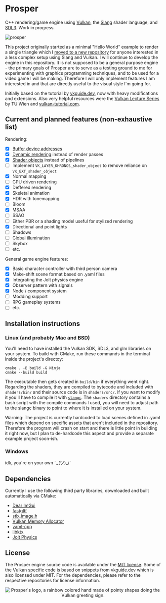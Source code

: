 # Prosper
C++ rendering/game engine using [Vulkan](https://www.vulkan.org/), the [Slang](https://shader-slang.com/) shader language, and [SDL3](https://wiki.libsdl.org/SDL3/FrontPage). Work in progress.

![prosper](https://github.com/user-attachments/assets/4e6cc111-e4b5-4894-8a68-e53faa229e4a)

This project originally started as a minimal "Hello World" example to render a single triangle which I [moved to a new repository](https://github.com/tracefree/vulkan-triangle-sdl-slang) for anyone interested in a less complex setup using Slang and Vulkan. I will continue to develop the engine in this repository. It is not supposed to be a general purpose engine - the primary goals of Prosper are to serve as a testing ground to me for experimenting with graphics programming techniques, and to be used for a video game I will be making. Therefore I will only implement features I am interested in and that are directly useful to the visual style I'm going for.

Initially based on the tutorial by [vkguide.dev](https://vkguide.dev), now with heavy modifications and extensions. Also very helpful resources were the [Vulkan Lecture Series](https://www.youtube.com/playlist?list=PLmIqTlJ6KsE1Jx5HV4sd2jOe3V1KMHHgn) by TU Wien and [vulkan-tutorial.com](https://vulkan-tutorial.com/).

## Current and planned features (non-exhaustive list)
Rendering:
- [x] [Buffer device addresses](https://docs.vulkan.org/samples/latest/samples/extensions/buffer_device_address/README.html)
- [X] [Dynamic rendering](https://docs.vulkan.org/samples/latest/samples/extensions/dynamic_rendering/README.html) instead of render passes
- [x] [Shader objects](https://docs.vulkan.org/samples/latest/samples/extensions/shader_object/README.html) instead of pipelines
- [ ] Implement `VK_LAYER_KHRONOS_shader_object` to remove reliance on `VK_EXT_shader_object`
- [x] Normal mapping
- [ ] GPU driven rendering
- [x] Deffered rendering
- [x] Skeletal animation
- [x] HDR with tonemapping
- [ ] Bloom
- [x] MSAA
- [ ] SSAO
- [ ] Either PBR or a shading model useful for stylized rendering
- [x] Directional and point lights
- [ ] Shadows
- [ ] Global illumination
- [ ] Skybox
- [ ] etc.

General game engine features:
- [x] Basic character controller with third person camera
- [x] Make-shift scene format based on .yaml files 
- [x] Integrating the Jolt physics engine
- [x] Observer pattern with signals
- [x] Node / component system
- [ ] Modding support
- [ ] RPG gameplay systems
- [ ] etc.

## Installation instructions
### Linux (and probably Mac and BSD)
You'll need to have installed the Vulkan SDK, SDL3, and glm libraries on your system. To build with CMake, run these commands in the terminal inside the project's directoy:

```
cmake . -B build -G Ninja
cmake --build build
```

The executable then gets created in `build/bin` if everything went right. 
Regarding the shaders, they are compiled to bytecode and included with `shaders/bin/` and their source code is in `shaders/src/`. If you want to modify it you'll have to compile it with [`slangc`](https://github.com/shader-slang/slang). The `shaders` directory contains a bash script with the compile commands I used, you will need to adjust path to the slangc binary to point to where it is installed on your system.

Warning: The project is currently hardcoded to load scenes defined in .yaml files which depend on specific assets that aren't included in the repository. Therefore the program will crash on start and there is little point in building it right now, but I plan to de-hardcode this aspect and provide a separate example project soon-ish.

### Windows
idk, you're on your own ¯\_(ツ)_/¯

## Dependencies
Currently I use the following third party libraries, downloaded and built automatically via CMake:
- [Dear ImGui](https://github.com/ocornut/imgui)
- [fastgltf](https://github.com/spnda/fastgltf)
- [stb_image.h](https://github.com/nothings/stb)
- [Vulkan Memory Allocator](https://github.com/GPUOpen-LibrariesAndSDKs/VulkanMemoryAllocator.git)
- [yaml-cpp](https://github.com/jbeder/yaml-cpp.git)
- [libktx](https://github.com/KhronosGroup/KTX-Software.git)
- [Jolt Physics](https://github.com/jrouwe/JoltPhysics.git)

## License
The Prosper engine source code is available under the [MIT license](LICENSE.md). Some of the Vulkan specific code is based on snippets from [vkguide.dev](https://github.com/vblanco20-1/vulkan-guide/tree/all-chapters-2) which is also licensed under MIT. For the dependencies, please refer to the respective repositories for license information.

<p align="center">
  <img src="https://github.com/user-attachments/assets/63ba0ee4-e922-47bf-a14a-fc87a84f2947" alt="Prosper's logo, a rainbow colored hand made of pointy shapes doing the Vulkan greeting sign."/>
</p>
